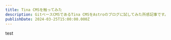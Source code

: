 ```yaml
---
title: Tina CMSを触ってみた
description: GitベースCMSであるTina CMSをAstroのブログに試してみた所感記事です。
publishDate: 2024-03-25T15:00:00.000Z
---
```


test
